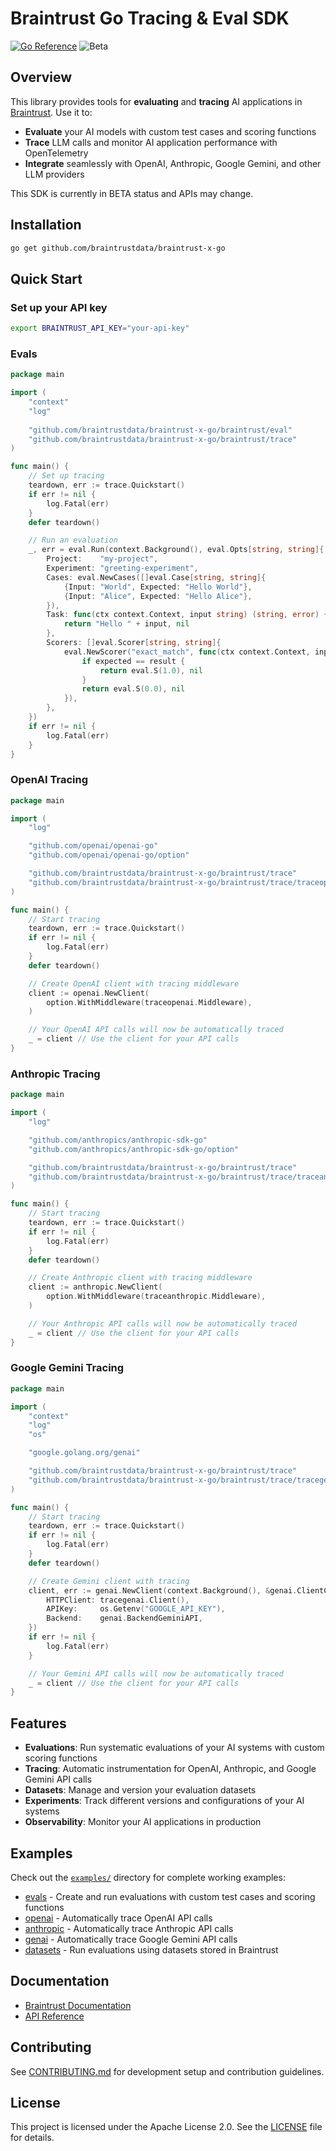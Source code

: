 
# Braintrust Go Tracing & Eval SDK

[![Go Reference](https://pkg.go.dev/badge/github.com/braintrustdata/braintrust-x-go.svg)](https://pkg.go.dev/github.com/braintrustdata/braintrust-x-go)
![Beta](https://img.shields.io/badge/status-beta-yellow)

## Overview

This library provides tools for **evaluating** and **tracing** AI applications in [Braintrust](https://www.braintrust.dev). Use it to:

- **Evaluate** your AI models with custom test cases and scoring functions
- **Trace** LLM calls and monitor AI application performance with OpenTelemetry
- **Integrate** seamlessly with OpenAI, Anthropic, Google Gemini, and other LLM providers

This SDK is currently in BETA status and APIs may change.

## Installation

```bash
go get github.com/braintrustdata/braintrust-x-go
```

## Quick Start

### Set up your API key

```bash
export BRAINTRUST_API_KEY="your-api-key"
```

### Evals

```go
package main

import (
    "context"
    "log"
    
    "github.com/braintrustdata/braintrust-x-go/braintrust/eval"
    "github.com/braintrustdata/braintrust-x-go/braintrust/trace"
)

func main() {
    // Set up tracing
    teardown, err := trace.Quickstart()
    if err != nil {
        log.Fatal(err)
    }
    defer teardown()

    // Run an evaluation
    _, err = eval.Run(context.Background(), eval.Opts[string, string]{
        Project:    "my-project",
        Experiment: "greeting-experiment",
        Cases: eval.NewCases([]eval.Case[string, string]{
            {Input: "World", Expected: "Hello World"},
            {Input: "Alice", Expected: "Hello Alice"},
        }),
        Task: func(ctx context.Context, input string) (string, error) {
            return "Hello " + input, nil
        },
        Scorers: []eval.Scorer[string, string]{
            eval.NewScorer("exact_match", func(ctx context.Context, input, expected, result string, _ eval.Metadata) (eval.Scores, error) {
                if expected == result {
                    return eval.S(1.0), nil
                }
                return eval.S(0.0), nil
            }),
        },
    })
    if err != nil {
        log.Fatal(err)
    }
}
```

### OpenAI Tracing

```go
package main

import (
    "log"

    "github.com/openai/openai-go"
    "github.com/openai/openai-go/option"

    "github.com/braintrustdata/braintrust-x-go/braintrust/trace"
    "github.com/braintrustdata/braintrust-x-go/braintrust/trace/traceopenai"
)

func main() {
    // Start tracing
    teardown, err := trace.Quickstart()
    if err != nil {
        log.Fatal(err)
    }
    defer teardown()

    // Create OpenAI client with tracing middleware
    client := openai.NewClient(
        option.WithMiddleware(traceopenai.Middleware),
    )

    // Your OpenAI API calls will now be automatically traced
    _ = client // Use the client for your API calls
}
```

### Anthropic Tracing

```go
package main

import (
    "log"

    "github.com/anthropics/anthropic-sdk-go"
    "github.com/anthropics/anthropic-sdk-go/option"

    "github.com/braintrustdata/braintrust-x-go/braintrust/trace"
    "github.com/braintrustdata/braintrust-x-go/braintrust/trace/traceanthropic"
)

func main() {
    // Start tracing
    teardown, err := trace.Quickstart()
    if err != nil {
        log.Fatal(err)
    }
    defer teardown()

    // Create Anthropic client with tracing middleware
    client := anthropic.NewClient(
        option.WithMiddleware(traceanthropic.Middleware),
    )

    // Your Anthropic API calls will now be automatically traced
    _ = client // Use the client for your API calls
}
```

### Google Gemini Tracing

```go
package main

import (
    "context"
    "log"
    "os"

    "google.golang.org/genai"

    "github.com/braintrustdata/braintrust-x-go/braintrust/trace"
    "github.com/braintrustdata/braintrust-x-go/braintrust/trace/tracegenai"
)

func main() {
    // Start tracing
    teardown, err := trace.Quickstart()
    if err != nil {
        log.Fatal(err)
    }
    defer teardown()

    // Create Gemini client with tracing
    client, err := genai.NewClient(context.Background(), &genai.ClientConfig{
        HTTPClient: tracegenai.Client(),
        APIKey:     os.Getenv("GOOGLE_API_KEY"),
        Backend:    genai.BackendGeminiAPI,
    })
    if err != nil {
        log.Fatal(err)
    }

    // Your Gemini API calls will now be automatically traced
    _ = client // Use the client for your API calls
}
```

## Features

- **Evaluations**: Run systematic evaluations of your AI systems with custom scoring functions
- **Tracing**: Automatic instrumentation for OpenAI, Anthropic, and Google Gemini API calls
- **Datasets**: Manage and version your evaluation datasets
- **Experiments**: Track different versions and configurations of your AI systems
- **Observability**: Monitor your AI applications in production

## Examples

Check out the [`examples/`](./examples/) directory for complete working examples:

- [evals](./examples/evals/evals.go) - Create and run evaluations with custom test cases and scoring functions
- [openai](./examples/openai/main.go) - Automatically trace OpenAI API calls
- [anthropic](./examples/anthropic/main.go) - Automatically trace Anthropic API calls
- [genai](./examples/genai/main.go) - Automatically trace Google Gemini API calls
- [datasets](./examples/datasets/main.go) - Run evaluations using datasets stored in Braintrust

## Documentation

- [Braintrust Documentation](https://www.braintrust.dev/docs)
- [API Reference](https://pkg.go.dev/github.com/braintrustdata/braintrust-x-go)

## Contributing

See [CONTRIBUTING.md](./CONTRIBUTING.md) for development setup and contribution guidelines.

## License

This project is licensed under the Apache License 2.0. See the [LICENSE](./LICENSE) file for details.

